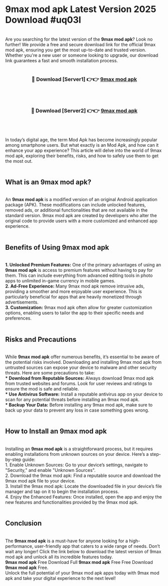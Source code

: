 # 9max mod apk Latest Version 2025 Download #uq03l<br>
<br>
Are you searching for the latest version of the <strong>9max mod apk</strong>? Look no further! We provide a free and secure download link for the official 9max mod apk, ensuring you get the most up-to-date and trusted version. Whether you're a new user or someone looking to upgrade, our download link guarantees a fast and smooth installation process.
<br>
<br>
<div align="center">
<h3>🔴 Download [Server1] 👉👉 <a href="https://modyolo.store/9max_mod_apk">9max mod apk</a></h3><br>
<br>
<h3>🔴 Download [Server2] 👉👉 <a href="https://modyolo.store/=9max_mod_apk">9max mod apk</a></h3><br>
</div>
<br>
<br>
In today’s digital age, the term Mod Apk has become increasingly popular among smartphone users. But what exactly is an Mod Apk, and how can it enhance your app experience? This article will delve into the world of 9max mod apk, exploring their benefits, risks, and how to safely use them to get the most out.
<br>
<br>
<h2>What is an 9max mod apk?</h2>
<br>
An <strong>9max mod apk</strong> is a modified version of an original Android application package (APK). These modifications can include unlocked features, removed ads, or additional functionalities that are not available in the standard version. 9max mod apk are created by developers who alter the original code to provide users with a more customized and enhanced app experience.
<br>
<br>
<h2>Benefits of Using 9max mod apk</h2>
<br>
<strong> 1. Unlocked Premium Features:</strong> One of the primary advantages of using an <strong>9max mod apk</strong> is access to premium features without having to pay for them. This can include everything from advanced editing tools in photo apps to unlimited in-game currency in mobile games.
<br>
<strong> 2. Ad-Free Experience:</strong> Many 9max mod apk remove intrusive ads, providing a smoother and more enjoyable user experience. This is particularly beneficial for apps that are heavily monetized through advertisements.
<br>
<strong> 3. Customization:</strong> 9max mod apk often allow for greater customization options, enabling users to tailor the app to their specific needs and preferences.
<br>
<br>
<h2>Risks and Precautions</h2>
<br>
While <strong>9max mod apk</strong> offer numerous benefits, it’s essential to be aware of the potential risks involved. Downloading and installing 9max mod apk from untrusted sources can expose your device to malware and other security threats. Here are some precautions to take:
<br>
<strong> * Download from Reputable Sources:</strong> Always download 9max mod apk from trusted websites and forums. Look for user reviews and ratings to ensure the mod is safe and reliable.
<br>
<strong> * Use Antivirus Software:</strong> Install a reputable antivirus app on your device to scan for any potential threats before installing an 9max mod apk.
<br>
<strong> * Backup Your Data:</strong> Before installing any 9max mod apk, make sure to back up your data to prevent any loss in case something goes wrong.
<br>
<br>
<h2>How to Install an 9max mod apk</h2>
<br>
Installing an <strong>9max mod apk</strong> is a straightforward process, but it requires enabling installations from unknown sources on your device. Here’s a step-by-step guide:
<br>
 1. Enable Unknown Sources: Go to your device’s settings, navigate to "Security," and enable "Unknown Sources".
<br>
 2. Download the 9max mod apk: Find a reputable source and download the 9max mod apk file to your device.
<br>
 3. Install the 9max mod apk: Locate the downloaded file in your device’s file manager and tap on it to begin the installation process.
<br>
 4. Enjoy the Enhanced Features: Once installed, open the app and enjoy the new features and functionalities provided by the 9max mod apk.
<br>
<br>
<h2><strong>Conclusion</strong></h2>
<br>
The <strong>9max mod apk</strong> is a must-have for anyone looking for a high-performance, user-friendly app that caters to a wide range of needs. Don’t wait any longer! Click the link below to download the latest version of 9max mod apk and unlock all its incredible features today.
<br>
<strong>9max mod apk</strong> Free Download Full <strong>9max mod apk</strong> Free Free Download <strong>9max mod apk</strong> Free.
<br>
Unlock the full potential of your 9max mod apk apps today with 9max mod apk and take your digital experience to the next level!

